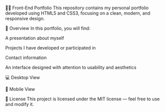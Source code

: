 🧑‍💻 Front-End Portfolio
This repository contains my personal portfolio developed using HTML5 and CSS3, focusing on a clean, modern, and responsive design.

📄 Overview
In this portfolio, you will find:

A presentation about myself

Projects I have developed or participated in

Contact information

An interface designed with attention to usability and aesthetics

💻 Desktop View

📱 Mobile View

📄 License
This project is licensed under the MIT license — feel free to use and modify it.
